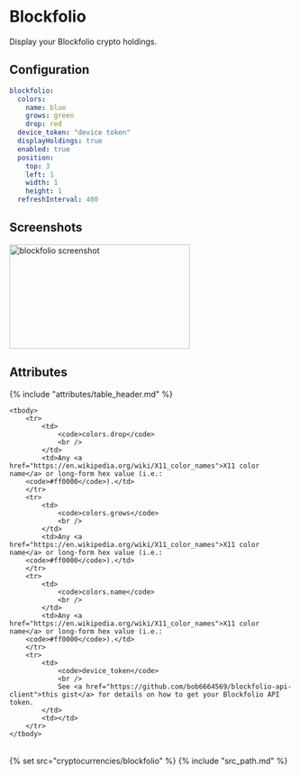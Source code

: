 # Blockfolio

Display your Blockfolio crypto holdings.

## Configuration

```yaml
blockfolio:
  colors:
    name: blue
    grows: green
    drop: red
  device_token: "device token"
  displayHoldings: true
  enabled: true
  position:
    top: 3
    left: 1
    width: 1
    height: 1
  refreshInterval: 400
```

## Screenshots

<img class="screenshot" src="/assets/modules/blockfolio.png" width="320" height="185" alt="blockfolio screenshot" />

## Attributes

<table>
    {% include "attributes/table_header.md" %}

    <tbody>
        <tr>
            <td>
                <code>colors.drop</code>
                <br />
            </td>
            <td>Any <a href="https://en.wikipedia.org/wiki/X11_color_names">X11 color name</a> or long-form hex value (i.e.:
        <code>#ff0000</code>).</td>
        </tr>
        <tr>
            <td>
                <code>colors.grows</code>
                <br />
            </td>
            <td>Any <a href="https://en.wikipedia.org/wiki/X11_color_names">X11 color name</a> or long-form hex value (i.e.:
        <code>#ff0000</code>).</td>
        </tr>
        <tr>
            <td>
                <code>colors.name</code>
                <br />
            </td>
            <td>Any <a href="https://en.wikipedia.org/wiki/X11_color_names">X11 color name</a> or long-form hex value (i.e.:
        <code>#ff0000</code>).</td>
        </tr>
        <tr>
            <td>
                <code>device_token</code>
                <br />
                See <a href="https://github.com/bob6664569/blockfolio-api-client">this gist</a> for details on how to get your Blockfolio API token.
            </td>
            <td></td>
        </tr>
    </tbody>
</table>

{% set src="cryptocurrencies/blockfolio" %}
{% include "src_path.md" %}
